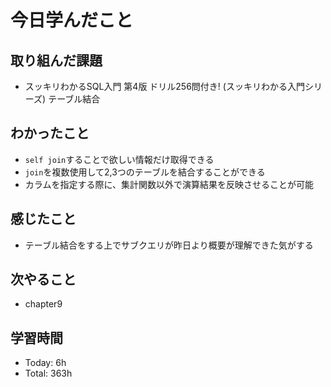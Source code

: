 # 今日学んだこと
## 取り組んだ課題
- スッキリわかるSQL入門 第4版 ドリル256問付き! (スッキリわかる入門シリーズ)
テーブル結合
## わかったこと
- `self join`することで欲しい情報だけ取得できる
- `join`を複数使用して2,3つのテーブルを結合することができる
- カラムを指定する際に、集計関数以外で演算結果を反映させることが可能
## 感じたこと
- テーブル結合をする上でサブクエリが昨日より概要が理解できた気がする
## 次やること
- chapter9
## 学習時間
- Today: 6h
- Total: 363h